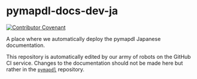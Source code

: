 # pymapdl-docs-dev-ja
[![Contributor Covenant](https://img.shields.io/badge/Contributor%20Covenant-2.1-4baaaa.svg)](code_of_conduct.md)

A place where we automatically deploy the pymapdl Japanese documentation.

This repository is automatically edited by our army of robots on the
GitHub CI service. Changes to the documentation should not be made
here but rather in the [`pymapdl`](https://github.com/tkoyama010/pymapdl)
repository.
